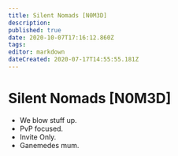 ```yaml
---
title: Silent Nomads [N0M3D]
description: 
published: true
date: 2020-10-07T17:16:12.860Z
tags: 
editor: markdown
dateCreated: 2020-07-17T14:55:55.181Z
---
```


# Silent Nomads [N0M3D]
* We blow stuff up.
* PvP focused.
* Invite Only.
* Ganemedes mum.